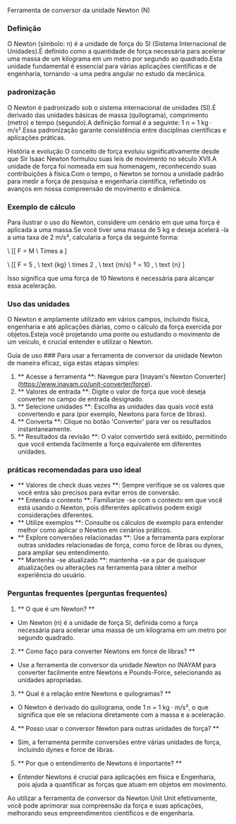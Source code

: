 Ferramenta de conversor da unidade Newton (N)

### Definição
O Newton (símbolo: n) é a unidade de força do SI (Sistema Internacional de Unidades).É definido como a quantidade de força necessária para acelerar uma massa de um kilograma em um metro por segundo ao quadrado.Esta unidade fundamental é essencial para várias aplicações científicas e de engenharia, tornando -a uma pedra angular no estudo da mecânica.

### padronização
O Newton é padronizado sob o sistema internacional de unidades (SI).É derivado das unidades básicas de massa (quilograma), comprimento (metro) e tempo (segundo).A definição formal é a seguinte:
1 n = 1 kg · m/s².Essa padronização garante consistência entre disciplinas científicas e aplicações práticas.

História e evolução
O conceito de força evoluiu significativamente desde que Sir Isaac Newton formulou suas leis de movimento no século XVII.A unidade de força foi nomeada em sua homenagem, reconhecendo suas contribuições à física.Com o tempo, o Newton se tornou a unidade padrão para medir a força de pesquisa e engenharia científica, refletindo os avanços em nossa compreensão de movimento e dinâmica.

### Exemplo de cálculo
Para ilustrar o uso do Newton, considere um cenário em que uma força é aplicada a uma massa.Se você tiver uma massa de 5 kg e deseja acelerá -la a uma taxa de 2 m/s², calcularia a força da seguinte forma:

\ [[
F = M \ Times a
\]

\ [[
F = 5 \, \ text {kg} \ times 2 \, \ text {m/s} ² = 10 \, \ text {n}
\]

Isso significa que uma força de 10 Newtons é necessária para alcançar essa aceleração.

### Uso das unidades
O Newton é amplamente utilizado em vários campos, incluindo física, engenharia e até aplicações diárias, como o cálculo da força exercida por objetos.Esteja você projetando uma ponte ou estudando o movimento de um veículo, é crucial entender e utilizar o Newton.

Guia de uso ###
Para usar a ferramenta de conversor da unidade Newton de maneira eficaz, siga estas etapas simples:
1. ** Acesse a ferramenta **: Navegue para [Inayam's Newton Converter] (https://www.inayam.co/unit-converter/force).
2. ** Valores de entrada **: Digite o valor de força que você deseja converter no campo de entrada designado.
3. ** Selecione unidades **: Escolha as unidades das quais você está convertendo e para (por exemplo, Newtons para force de libras).
4. ** Converta **: Clique no botão 'Converter' para ver os resultados instantaneamente.
5. ** Resultados da revisão **: O valor convertido será exibido, permitindo que você entenda facilmente a força equivalente em diferentes unidades.

### práticas recomendadas para uso ideal
- ** Valores de check duas vezes **: Sempre verifique se os valores que você entra são precisos para evitar erros de conversão.
- ** Entenda o contexto **: Familiarize -se com o contexto em que você está usando o Newton, pois diferentes aplicativos podem exigir considerações diferentes.
- ** Utilize exemplos **: Consulte os cálculos de exemplo para entender melhor como aplicar o Newton em cenários práticos.
- ** Explore conversões relacionadas **: Use a ferramenta para explorar outras unidades relacionadas de força, como force de libras ou dynes, para ampliar seu entendimento.
- ** Mantenha -se atualizado **: mantenha -se a par de quaisquer atualizações ou alterações na ferramenta para obter a melhor experiência do usuário.

### Perguntas frequentes (perguntas frequentes)

1. ** O que é um Newton? **
- Um Newton (n) é a unidade de força SI, definida como a força necessária para acelerar uma massa de um kilograma em um metro por segundo quadrado.

2. ** Como faço para converter Newtons em force de libras? **
- Use a ferramenta de conversor da unidade Newton no INAYAM para converter facilmente entre Newtons e Pounds-Force, selecionando as unidades apropriadas.

3. ** Qual é a relação entre Newtons e quilogramas? **
- O Newton é derivado do quilograma, onde 1 n = 1 kg · m/s², o que significa que ele se relaciona diretamente com a massa e a aceleração.

4. ** Posso usar o conversor Newton para outras unidades de força? **
- Sim, a ferramenta permite conversões entre várias unidades de força, incluindo dynes e force de libras.

5. ** Por que o entendimento de Newtons é importante? **
- Entender Newtons é crucial para aplicações em física e Engenharia, pois ajuda a quantificar as forças que atuam em objetos em movimento.

Ao utilizar a ferramenta de conversor da Newton Unit Unit efetivamente, você pode aprimorar sua compreensão da força e suas aplicações, melhorando seus empreendimentos científicos e de engenharia.